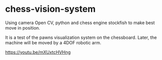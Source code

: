 # chess-vision-system

Using camera Open CV, python and chess engine stockfish to make best move in position.

It is a test of the pawns visualization system on the chessboard. Later, the machine will be moved by a 4DOF robotic arm.

https://youtu.be/mXUxtcHVHng
